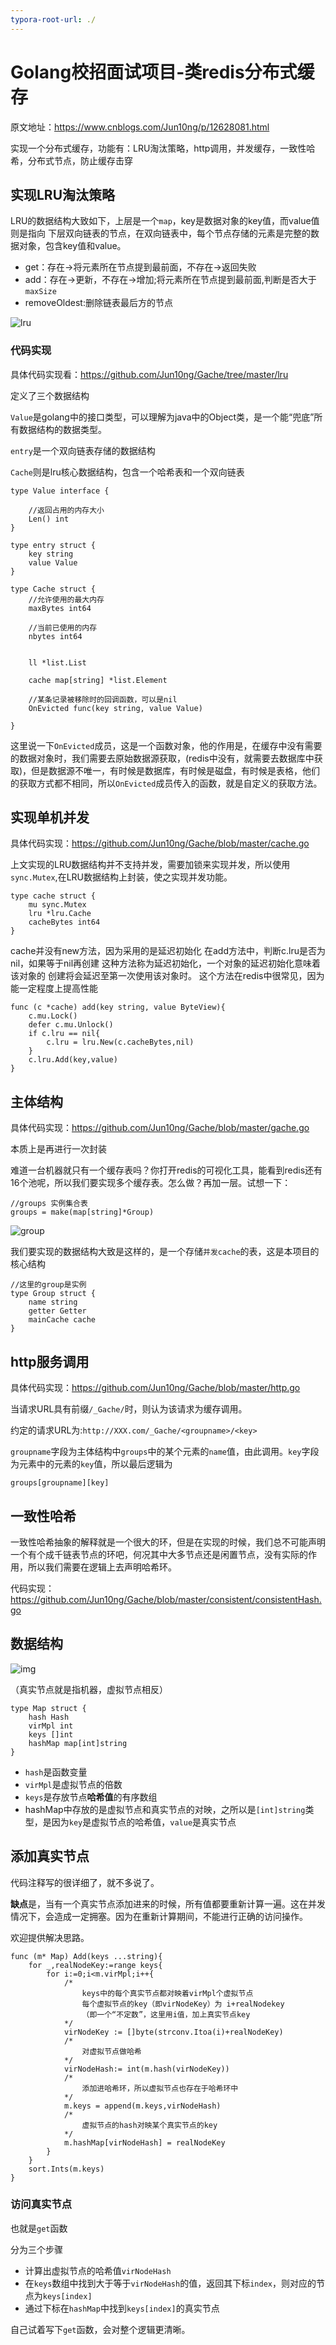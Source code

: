 ```yaml
---
typora-root-url: ./
---
```


# Golang校招面试项目-类redis分布式缓存

原文地址：https://www.cnblogs.com/Jun10ng/p/12628081.html

实现一个分布式缓存，功能有：LRU淘汰策略，http调用，并发缓存，一致性哈希，分布式节点，防止缓存击穿

## 实现LRU淘汰策略

LRU的数据结构大致如下，上层是一个`map`，key是数据对象的key值，而value值则是指向 下层双向链表的节点，在双向链表中，每个节点存储的元素是完整的数据对象，包含key值和value。

* get：存在->将元素所在节点提到最前面，不存在->返回失败
* add：存在->更新，不存在->增加;将元素所在节点提到最前面,判断是否大于`maxSize`
* removeOldest:删除链表最后方的节点

![lru](https://github.com/Jun10ng/Gache/blob/master/img/lru.jpg)

### 代码实现

具体代码实现看：https://github.com/Jun10ng/Gache/tree/master/lru

定义了三个数据结构

`Value`是golang中的接口类型，可以理解为java中的Object类，是一个能“兜底”所有数据结构的数据类型。

`entry`是一个双向链表存储的数据结构

`Cache`则是lru核心数据结构，包含一个哈希表和一个双向链表

```
type Value interface {

	//返回占用的内存大小
	Len() int
}

type entry struct {
	key string
	value Value
}

type Cache struct {
	//允许使用的最大内存
	maxBytes int64

	//当前已使用的内存
	nbytes int64


	ll *list.List

	cache map[string] *list.Element

	//某条记录被移除时的回调函数，可以是nil
	OnEvicted func(key string, value Value)

}

```

这里说一下`OnEvicted`成员，这是一个函数对象，他的作用是，在缓存中没有需要的数据对象时，我们需要去原始数据源获取，(redis中没有，就需要去数据库中获取)，但是数据源不唯一，有时候是数据库，有时候是磁盘，有时候是表格，他们的获取方式都不相同，所以`OnEvicted`成员传入的函数，就是自定义的获取方法。

## 实现单机并发

具体代码实现：https://github.com/Jun10ng/Gache/blob/master/cache.go

上文实现的LRU数据结构并不支持并发，需要加锁来实现并发，所以使用`sync.Mutex`,在LRU数据结构上封装，使之实现并发功能。

```
type cache struct {
	mu sync.Mutex
	lru *lru.Cache
	cacheBytes int64
}
```

cache并没有new方法，因为采用的是延迟初始化 在add方法中，判断c.lru是否为nil，如果等于nil再创建 这种方法称为延迟初始化，一个对象的延迟初始化意味着该对象的 创建将会延迟至第一次使用该对象时。 这个方法在redis中很常见，因为能一定程度上提高性能

```
func (c *cache) add(key string, value ByteView){
	c.mu.Lock()
	defer c.mu.Unlock()
	if c.lru == nil{
		c.lru = lru.New(c.cacheBytes,nil)
	}
	c.lru.Add(key,value)
}
```



## 主体结构

具体代码实现：https://github.com/Jun10ng/Gache/blob/master/gache.go

本质上是再进行一次封装

难道一台机器就只有一个缓存表吗？你打开redis的可视化工具，能看到redis还有16个池呢，所以我们要实现多个缓存表。怎么做？再加一层。试想一下：

````
//groups 实例集合表
groups = make(map[string]*Group)
````



![group](https://github.com/Jun10ng/Gache/blob/master/img/group.jpg)

我们要实现的数据结构大致是这样的，是一个存储`并发cache`的表，这是本项目的核心结构

```
//这里的group是实例
type Group struct {
	name string
	getter Getter
	mainCache cache
}

```

## http服务调用

具体代码实现：https://github.com/Jun10ng/Gache/blob/master/http.go

当请求URL具有前缀`/_Gache/`时，则认为该请求为缓存调用。

约定的请求URL为:`http://XXX.com/_Gache/<groupname>/<key>`

`groupname`字段为主体结构中`groups`中的某个元素的`name`值，由此调用。`key`字段为元素中的元素的`key`值，所以最后逻辑为 

```
groups[groupname][key]
```

## 一致性哈希

一致性哈希抽象的解释就是一个很大的环，但是在实现的时候，我们总不可能声明一个有个成千链表节点的环吧，何况其中大多节点还是闲置节点，没有实际的作用，所以我们需要在逻辑上去声明哈希环。

代码实现：https://github.com/Jun10ng/Gache/blob/master/consistent/consistentHash.go

## 数据结构

![img](https://github.com/Jun10ng/Gache/blob/master/img/consistentHash.png)

（真实节点就是指机器，虚拟节点相反）

```
type Map struct {
	hash Hash
	virMpl int
	keys []int
	hashMap map[int]string
}
```

* `hash`是函数变量
* `virMpl`是虚拟节点的倍数
* `keys`是存放节点**哈希值**的有序数组
* hashMap中存放的是虚拟节点和真实节点的对映，之所以是`[int]string`类型，是因为`key`是虚拟节点的哈希值，`value`是真实节点

## 添加真实节点

代码注释写的很详细了，就不多说了。

**缺点**是，当有一个真实节点添加进来的时候，所有值都要重新计算一遍。这在并发情况下，会造成一定拥塞。因为在重新计算期间，不能进行正确的访问操作。

欢迎提供解决思路。

```
func (m* Map) Add(keys ...string){
	for _,realNodeKey:=range keys{
		for i:=0;i<m.virMpl;i++{
			/*
				keys中的每个真实节点都对映着virMpl个虚拟节点
				每个虚拟节点的key（即virNodeKey）为 i+realNodekey
				（即一个“不定数”，这里用i值，加上真实节点key
			*/
			virNodeKey := []byte(strconv.Itoa(i)+realNodeKey)
			/*
				对虚拟节点做哈希
			*/
			virNodeHash:= int(m.hash(virNodeKey))
			/*
				添加进哈希环，所以虚拟节点也存在于哈希环中
			*/
			m.keys = append(m.keys,virNodeHash)
			/*
				虚拟节点的hash对映某个真实节点的key
			*/
			m.hashMap[virNodeHash] = realNodeKey
		}
	}
	sort.Ints(m.keys)
}
```

### 访问真实节点

也就是`get`函数

分为三个步骤

* 计算出虚拟节点的哈希值`virNodeHash`
* 在`keys`数组中找到大于等于`virNodeHash`的值，返回其下标`index`，则对应的节点为`keys[index]`
* 通过下标在`hashMap`中找到`keys[index]`的真实节点

自己试着写下`get`函数，会对整个逻辑更清晰。